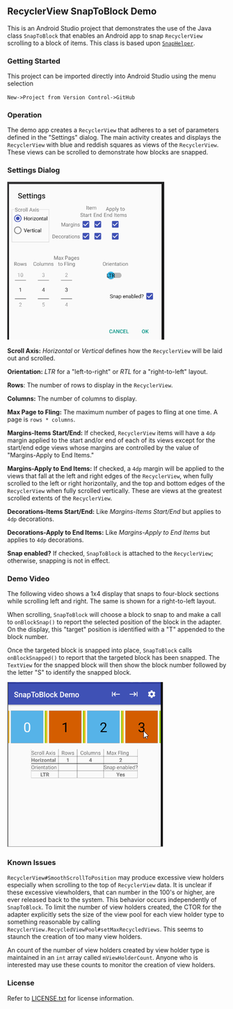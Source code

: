 ## RecyclerView SnapToBlock Demo

This is an Android Studio project that demonstrates the use of the Java class 
`SnapToBlock` that enables an Android app to snap `RecyclerView` scrolling to a block of 
items. This class is based upon 
[`SnapHelper`](https://developer.android.com/reference/android/support/v7/widget/SnapHelper.html).

### Getting Started

This project can be imported directly into Android Studio using the menu selection 

`New->Project from Version Control->GitHub`

### Operation

The demo app creates a `RecyclerView` that adheres to a set of parameters defined in the "Settings" dialog. 
The main activity creates and displays the `RecyclerView` with blue and reddish squares as views of the
`RecyclerView`. These views can be scrolled to demonstrate how blocks are snapped.

### Settings Dialog

![alt text](ReadMeSupport/SettingForReadme.png "Settings Dialog")

**Scroll Axis:** _Horizontal_ or _Vertical_ defines how the `RecyclerView` will be laid out and scrolled.

**Orientation:** _LTR_ for a "left-to-right" or _RTL_ for a "right-to-left" layout.

**Rows**: The number of rows to display in the `RecyclerView`.

**Columns:** The number of columns to display.

**Max Page to Fling:** The maximum number of pages to fling at one time. A page is `rows * columns`.

**Margins-Items Start/End:** If checked, `RecyclerView` items will have a `4dp` margin applied to the
start and/or end of each of its views except for the start/end edge views whose margins are controlled
by the value of "Margins-Apply to End Items."

**Margins-Apply to End Items:** If checked, a `4dp` margin will be applied to the views that fall
at the left and right edges of the `RecyclerView`, when fully scrolled to the left or right horizontally, and the top
and bottom edges of the `RecyclerView` when fully scrolled vertically. These are views at the greatest scrolled
extents of the `RecyclerView`.

**Decorations-Items Start/End:** Like _Margins-Items Start/End_ but applies to `4dp` decorations.

**Decorations-Apply to End Items:** Like _Margins-Apply to End Items_ but applies to `4dp` decorations.

**Snap enabled?** If checked, `SnapToBlock` is attached to the `RecyclerView`; otherwise, snapping 
is not in effect.

### Demo Video

The following video shows a 1x4 display that snaps to four-block sections while scrolling left
and right. The same is shown for a right-to-left layout.

When scrolling, `SnapToBlock` will choose a block to snap to and make a call to `onBlockSnap()` to 
report the selected position of the block in the adapter. On the display, this "target" position 
is identified with a "T" appended to the block number. 

Once the targeted block is snapped into place, `SnapToBlock` calls `onBlockSnapped()` to report
that the targeted block has been snapped. The `TextView` for the snapped block will then show the block 
number followed by the letter "S" to identify the snapped block.

![alt text](ReadMeSupport/DemoVideo.gif "Demo Video")

### Known Issues

`RecyclerView#SmoothScrollToPosition` may produce excessive view holders especially when scrolling 
to the top of ``RecyclerView`` data. It is unclear if these excessive viewholders, that can number in 
the 100's or higher, are ever released back to the system. This behavior occurs independently 
of `SnapToBlock`. To limit the number of view holders 
created, the CTOR for the adapter explicitly sets the size of the view pool for each view holder
type to something reasonable by calling `RecyclerView.RecycledViewPool#setMaxRecycledViews`. This seems
to staunch the creation of too many view holders. 

An count of the number of view holders created by view holder type is maintained in an `int` array 
called `mViewHolderCount`. Anyone who is interested may use these counts to monitor the creation
of view holders.

### License

Refer to  [LICENSE.txt](LICENSE.txt) for license information.




